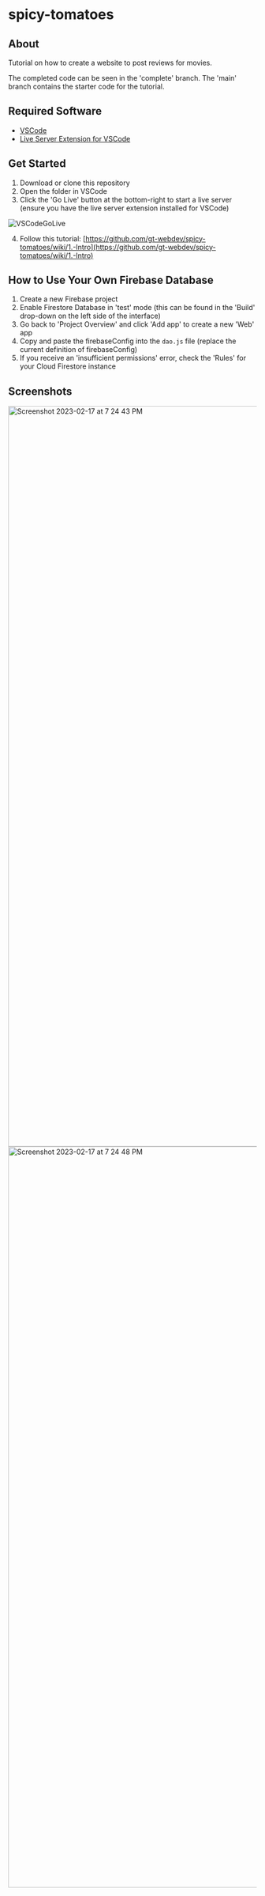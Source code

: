 # spicy-tomatoes

## About

Tutorial on how to create a website to post reviews for movies.

The completed code can be seen in the 'complete' branch. The 'main' branch contains the starter code for the tutorial. 

## Required Software

- [VSCode](https://code.visualstudio.com/download)
- [Live Server Extension for VSCode](https://marketplace.visualstudio.com/items?itemName=ritwickdey.LiveServer)

## Get Started

1. Download or clone this repository
2. Open the folder in VSCode
3. Click the 'Go Live' button at the bottom-right to start a live server (ensure you  have the live server extension installed for VSCode)

![VSCodeGoLive](https://github.com/ritwickdey/vscode-live-server/raw/HEAD/images/Screenshot/vscode-live-server-statusbar-3.jpg)

4. Follow this tutorial: [https://github.com/gt-webdev/spicy-tomatoes/wiki/1.-Intro](https://github.com/gt-webdev/spicy-tomatoes/wiki/1.-Intro)

## How to Use Your Own Firebase Database

1. Create a new Firebase project
2. Enable Firestore Database in 'test' mode (this can be found in the 'Build' drop-down on the left side of the interface)
3. Go back to 'Project Overview' and click 'Add app' to create a new 'Web' app
4. Copy and paste the firebaseConfig into the ``dao.js`` file (replace the current definition of firebaseConfig)
5. If you receive an 'insufficient permissions' error, check the 'Rules' for your Cloud Firestore instance

## Screenshots

<img width="1498" alt="Screenshot 2023-02-17 at 7 24 43 PM" src="https://user-images.githubusercontent.com/7110480/219820724-8761b403-70bd-49f9-96a6-ef4e9c4c1403.png">

<img width="1499" alt="Screenshot 2023-02-17 at 7 24 48 PM" src="https://user-images.githubusercontent.com/7110480/219820730-cd514220-1c5c-4345-925c-db55e01e18f6.png">
